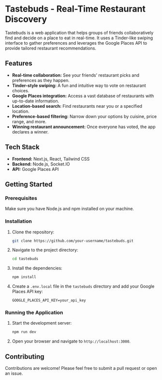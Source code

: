 # Tastebuds - Real-Time Restaurant Discovery

Tastebuds is a web application that helps groups of friends collaboratively find and decide on a place to eat in real-time. It uses a Tinder-like swiping interface to gather preferences and leverages the Google Places API to provide tailored restaurant recommendations.

## Features

*   **Real-time collaboration:** See your friends' restaurant picks and preferences as they happen.
*   **Tinder-style swiping:** A fun and intuitive way to vote on restaurant choices.
*   **Google Places integration:** Access a vast database of restaurants with up-to-date information.
*   **Location-based search:** Find restaurants near you or a specified location.
*   **Preference-based filtering:** Narrow down your options by cuisine, price range, and more.
*   **Winning restaurant announcement:** Once everyone has voted, the app declares a winner.

## Tech Stack

*   **Frontend:** Next.js, React, Tailwind CSS
*   **Backend:** Node.js, Socket.IO
*   **API:** Google Places API

## Getting Started

### Prerequisites

Make sure you have Node.js and npm installed on your machine.

### Installation

1.  Clone the repository:
    ```sh
    git clone https://github.com/your-username/tastebuds.git
    ```
2.  Navigate to the project directory:
    ```sh
    cd tastebuds
    ```
3.  Install the dependencies:
    ```sh
    npm install
    ```
4.  Create a `.env.local` file in the `tastebuds` directory and add your Google Places API key:
    ```
    GOOGLE_PLACES_API_KEY=your_api_key
    ```

### Running the Application

1.  Start the development server:
    ```sh
    npm run dev
    ```
2.  Open your browser and navigate to `http://localhost:3000`.

## Contributing

Contributions are welcome! Please feel free to submit a pull request or open an issue.